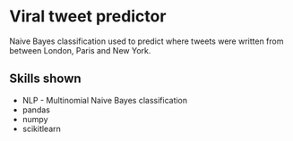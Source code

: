 <h1> Viral tweet predictor </h1>

Naive Bayes classification used to predict where tweets were written from between London, Paris and New York.

<h2> Skills shown </h2>

 * NLP - Multinomial Naive Bayes classification
 * pandas
 * numpy
 * scikitlearn
